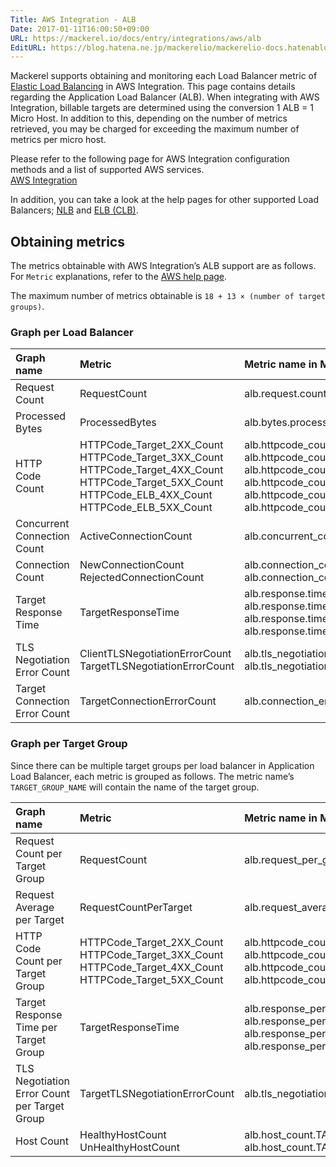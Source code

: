 ```yaml
---
Title: AWS Integration - ALB
Date: 2017-01-11T16:00:50+09:00
URL: https://mackerel.io/docs/entry/integrations/aws/alb
EditURL: https://blog.hatena.ne.jp/mackerelio/mackerelio-docs.hatenablog.mackerel.io/atom/entry/10328749687205720315
---
```


Mackerel supports obtaining and monitoring each Load Balancer metric of <a href="https://aws.amazon.com/elasticloadbalancing/" target="_blank">Elastic Load Balancing</a> in AWS Integration. This page contains details regarding the Application Load Balancer (ALB). When integrating with AWS Integration, billable targets are determined using the conversion 1 ALB = 1 Micro Host.
In addition to this, depending on the number of metrics retrieved, you may be charged for exceeding the maximum number of metrics per micro host.

Please refer to the following page for AWS Integration configuration methods and a list of supported AWS services. <br>
<a href="https://mackerel.io/docs/entry/integrations/aws">AWS Integration</a>

In addition, you can take a look at the help pages for other supported Load Balancers; [NLB](https://mackerel.io/docs/entry/integrations/aws/nlb) and [ELB (CLB)](https://mackerel.io/docs/entry/integrations/aws/elb).

## Obtaining metrics

The metrics obtainable with AWS Integration’s ALB support are as follows. For `Metric` explanations, refer to the <a href="https://docs.aws.amazon.com/elasticloadbalancing/latest/application/load-balancer-cloudwatch-metrics.html" target="_blank">AWS help page</a>.

The maximum number of metrics obtainable is `18 + 13 × (number of target groups)`.

### Graph per Load Balancer
|Graph name|Metric|Metric name in Mackerel|Unit|Statistics|
|:---|:---|:---|:---|:---|
|Request Count|RequestCount|alb.request.count|integer|Sum|
|Processed Bytes|ProcessedBytes|alb.bytes.processed|bytes|Sum|
|HTTP Code Count|HTTPCode_Target_2XX_Count<br>HTTPCode_Target_3XX_Count<br>HTTPCode_Target_4XX_Count<br>HTTPCode_Target_5XX_Count<br>HTTPCode_ELB_4XX_Count<br>HTTPCode_ELB_5XX_Count|alb.httpcode_count.target_2xx<br>alb.httpcode_count.target_3xx<br>alb.httpcode_count.target_4xx<br>alb.httpcode_count.target_5xx<br>alb.httpcode_count.alb_4xx<br>alb.httpcode_count.alb_5xx|integer|Sum|
|Concurrent Connection Count|ActiveConnectionCount|alb.concurrent_connection_count.active|integer|Sum|
|Connection Count|NewConnectionCount<br>RejectedConnectionCount|alb.connection_count.new<br>alb.connection_count.rejected|Integer|Sum|
|Target Response Time|TargetResponseTime|alb.response.time<br>alb.response.time_p90<br>alb.response.time_p95<br>alb.response.time_p99|float|Average<br>p90<br>p95<br>p99|
|TLS Negotiation Error Count|ClientTLSNegotiationErrorCount<br>TargetTLSNegotiationErrorCount|alb.tls_negotiation_error_count.client<br>alb.tls_negotiation_error_count.target|integer|Sum|
|Target Connection Error Count|TargetConnectionErrorCount|alb.connection_error_count.target|integer|Sum|

### Graph per Target Group

Since there can be multiple target groups per load balancer in Application Load Balancer, each metric is grouped as follows. The metric name’s `TARGET_GROUP_NAME` will contain the name of the target group.

|Graph name|Metric|Metric name in Mackerel|Unit|Statistics|
|:---|:---|:---|:---|:---|
|Request Count per Target Group|RequestCount|alb.request_per_group.TARGET_GROUP_NAME.count|integer|Sum|
|Request Average per Target|RequestCountPerTarget|alb.request_average_per_target.TARGET_GROUP_NAME.average|float|Sum|
|HTTP Code Count per Target Group|HTTPCode_Target_2XX_Count<br>HTTPCode_Target_3XX_Count<br>HTTPCode_Target_4XX_Count<br>HTTPCode_Target_5XX_Count|alb.httpcode_count_per_group.TARGET_GROUP_NAME.target_2xx<br>alb.httpcode_count_per_group.TARGET_GROUP_NAME.target_3xx<br>alb.httpcode_count_per_group.TARGET_GROUP_NAME.target_4xx<br>alb.httpcode_count_per_group.TARGET_GROUP_NAME.target_5xx|integer|Sum|
|Target Response Time per Target Group|TargetResponseTime|alb.response_per_group.TARGET_GROUP_NAME.time<br>alb.response_per_group.TARGET_GROUP_NAME.time_p90<br>alb.response_per_group.TARGET_GROUP_NAME.time_p95<br>alb.response_per_group.TARGET_GROUP_NAME.time_p99|float|Average<br>p90<br>p95<br>p99|
|TLS Negotiation Error Count per Target Group|TargetTLSNegotiationErrorCount|alb.tls_negotiation_error_count_per_group.TARGET_GROUP_NAME.count|integer|Sum|
|Host Count|HealthyHostCount<br>UnHealthyHostCount|alb.host_count.TARGET_GROUP_NAME.healthy<br>alb.host_count.TARGET_GROUP_NAME.unhealthy|float|Average|
